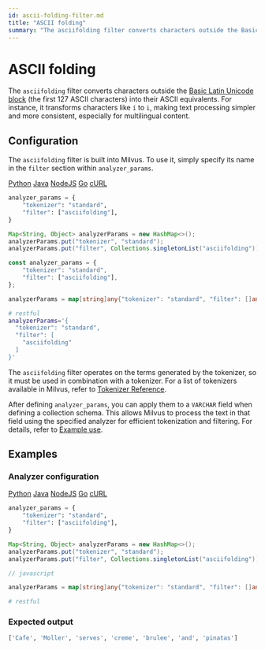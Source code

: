 ```yaml
---
id: ascii-folding-filter.md
title: "ASCII folding"
summary: "The asciifolding filter converts characters outside the Basic Latin Unicode block (the first 127 ASCII characters) into their ASCII equivalents. For instance, it transforms characters like í to i, making text processing simpler and more consistent, especially for multilingual content."
---
```


# ASCII folding

The `asciifolding` filter converts characters outside the [Basic Latin Unicode block](https://en.wikipedia.org/wiki/Basic_Latin_(Unicode_block)) (the first 127 ASCII characters) into their ASCII equivalents. For instance, it transforms characters like `í` to `i`, making text processing simpler and more consistent, especially for multilingual content.

## Configuration

The `asciifolding` filter is built into Milvus. To use it, simply specify its name in the `filter` section within `analyzer_params`.

<div class="multipleCode">
    <a href="#python">Python</a>
    <a href="#java">Java</a>
    <a href="#javascript">NodeJS</a>
    <a href="#go">Go</a>
    <a href="#bash">cURL</a>
</div>

```python
analyzer_params = {
    "tokenizer": "standard",
    "filter": ["asciifolding"],
}
```

```java
Map<String, Object> analyzerParams = new HashMap<>();
analyzerParams.put("tokenizer", "standard");
analyzerParams.put("filter", Collections.singletonList("asciifolding"));
```

```javascript
const analyzer_params = {
    "tokenizer": "standard",
    "filter": ["asciifolding"],
};
```

```go
analyzerParams = map[string]any{"tokenizer": "standard", "filter": []any{"asciifolding"}}
```

```bash
# restful
analyzerParams='{
  "tokenizer": "standard",
  "filter": [
    "asciifolding"
  ]
}'

```

The `asciifolding` filter operates on the terms generated by the tokenizer, so it must be used in combination with a tokenizer. For a list of tokenizers available in Milvus, refer to [Tokenizer Reference](tokenizers).

After defining `analyzer_params`, you can apply them to a `VARCHAR` field when defining a collection schema. This allows Milvus to process the text in that field using the specified analyzer for efficient tokenization and filtering. For details, refer to [Example use](analyzer-overview.md#Example-use).

## Examples

### Analyzer configuration

<div class="multipleCode">
    <a href="#python">Python</a>
    <a href="#java">Java</a>
    <a href="#javascript">NodeJS</a>
    <a href="#go">Go</a>
    <a href="#bash">cURL</a>
</div>

```python
analyzer_params = {
    "tokenizer": "standard",
    "filter": ["asciifolding"],
}
```

```java
Map<String, Object> analyzerParams = new HashMap<>();
analyzerParams.put("tokenizer", "standard");
analyzerParams.put("filter", Collections.singletonList("asciifolding"));
```

```javascript
// javascript
```

```go
analyzerParams = map[string]any{"tokenizer": "standard", "filter": []any{"asciifolding"}}
```

```bash
# restful
```

### Expected output

```python
['Cafe', 'Moller', 'serves', 'creme', 'brulee', 'and', 'pinatas']
```

